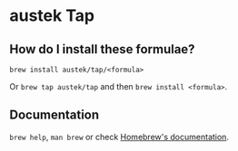 # austek Tap

## How do I install these formulae?

`brew install austek/tap/<formula>`

Or `brew tap austek/tap` and then `brew install <formula>`.

## Documentation

`brew help`, `man brew` or check [Homebrew's documentation](https://docs.brew.sh).
